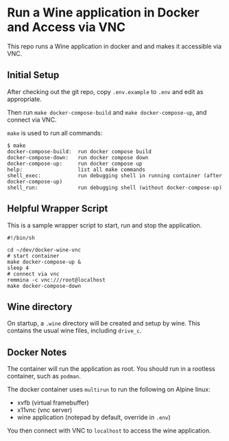 # Run a Wine application in Docker and Access via VNC

This repo runs a Wine application in docker and and makes it accessible via VNC.

## Initial Setup

After checking out the git repo, copy `.env.example` to `.env` and edit as appropriate.

Then run `make docker-compose-build` and `make docker-compose-up`, and connect via VNC.

`make` is used to run all commands:

```shell
$ make
docker-compose-build:  run docker compose build
docker-compose-down:   run docker compose down
docker-compose-up:     run docker compose up
help:                  list all make commands
shell_exec:            run debugging shell in running container (after docker-compose-up)
shell_run:             run debugging shell (without docker-compose-up)
```

## Helpful Wrapper Script

This is a sample wrapper script to start, run and stop the application.

```shell
#!/bin/sh

cd ~/dev/docker-wine-vnc
# start container
make docker-compose-up &
sleep 4
# connect via vnc
remmina -c vnc:///root@localhost
make docker-compose-down
```

## Wine directory

On startup, a `.wine` directory will be created and setup by wine. This contains the usual wine files, including `drive_c`.

## Docker Notes

The container will run the application as root. You should run in a rootless container, such as `podman`.

The docker container uses `multirun` to run the following on Alpine linux:

- xvfb (virtual framebuffer)
- x11vnc (vnc server)
- wine application (notepad by default, override in `.env`)

You then connect with VNC to `localhost` to access the wine application.

